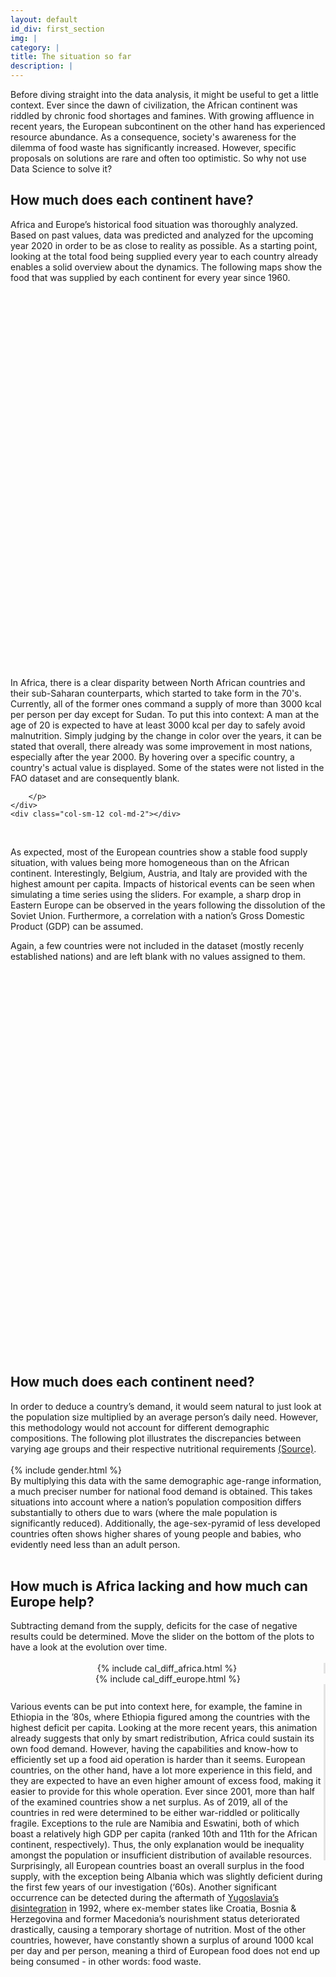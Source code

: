 ```yaml
---
layout: default
id_div: first_section
img: |
category: |
title: The situation so far
description: |
---
```


<div class="row">
    <div class="col-sm-12 col-md-2"></div>
    <div class="col-sm-12 col-md-8">
        Before diving straight into the data analysis, it might be useful to get a little context. Ever since the dawn of civilization, the African continent was riddled by chronic food shortages and famines. With growing affluence in recent years, the European subcontinent on the other hand has experienced resource abundance. As a consequence, society's awareness for the dilemma of food waste has significantly increased. However, specific proposals on solutions are rare and often too optimistic. So why not use Data Science to solve it? 
        <h2>How much does each continent have?</h2>
        Africa and Europe’s historical food situation was thoroughly analyzed. Based on past values, data was predicted and analyzed for the upcoming year 2020 in order to be as close to reality as possible. As a starting point, looking at the total food being supplied every year to each country already enables a solid overview about the dynamics. The following maps show the food that was supplied by each continent for every year since 1960. 
        <!--I think needs some more text; map text balance a bit off-->
    </div>
    <div class="col-sm-12 col-md-2"></div>
</div>

<br>

<div class="row">
    <div class="col-sm-12 col-md-2"></div>
    <div class="col-sm-12 col-md-5">
        <div id="map_africa_supply" style="width: 100%; height: 600px;"></div>
    </div>
    <div class ="col-sm-12 col-md-3" >
        <p>
            In Africa, there is a clear disparity between North African countries and their sub-Saharan counterparts, which started to take form in the 70's. Currently, all of the former ones command a supply of more than 3000 kcal per person per day except for Sudan. To put this into context: A man at the age of 20 is expected to have at least 3000 kcal per day to safely avoid malnutrition. Simply judging by the change in color over the years, it can be stated that overall, there already was some improvement in most nations, especially after the year 2000. By hovering over a specific country, a country's actual value is displayed. Some of the states were not listed in the FAO dataset and are consequently blank. 

        </p>
    </div>
    <div class="col-sm-12 col-md-2"></div>
</div>

<br>

<div class="row">
    <div class="col-sm-12 col-md-2"></div>
    <div class="col-sm-12 col-md-3">
        <p>
            As expected, most of the European countries show a stable food supply situation, with values being more homogeneous than on the African continent. Interestingly, Belgium, Austria, and Italy are provided with the highest amount per capita. Impacts of historical events can be seen when simulating a time series using the sliders. For example, a sharp drop in Eastern Europe can be observed in the years following the dissolution of the Soviet Union. Furthermore, a correlation with a nation’s Gross Domestic Product (GDP) can be assumed. 
        </p>
        <p>
            Again, a few countries were not included in the dataset (mostly recenly established nations) and are left blank with no values assigned to them.
        </p>
    </div>
    <div class ="col-sm-12 col-md-5">
        <div id="map_europe_supply" style="width: 100%; height: 600px"></div>
    </div>
    <div class="col-sm-12 col-md-2"></div>
</div>

<br>

<div class="row">
    <div class="col-sm-12 col-md-2"></div>
    <div class="col-sm-12 col-md-8">
        <h2>How much does each continent need?</h2>
            In order to deduce a country’s demand, it would seem natural to just look at the population size multiplied by an average person’s daily need. However, this methodology would not account for different demographic compositions. The following plot illustrates the discrepancies between varying age groups and their respective nutritional requirements 
        <a href="https://health.gov/dietaryguidelines/2015/guidelines/appendix-2/" target="_blank">(Source)</a>.
    </div>
    <div class="col-sm-12 col-md-2"></div>
</div>

<br>

<div class="row">
    <div class="col-sm-12 col-md-2"></div>
    <div class="col-sm-12 col-md-5">
        {% include gender.html %}
    </div>
    <div class="col-sm-12 col-md-3">
            By multiplying this data with the same demographic age-range information, a much preciser number for national food demand is obtained. This takes situations into account where a nation’s population composition differs substantially to others due to wars (where the male population is significantly reduced). Additionally, the age-sex-pyramid of less developed countries often shows higher shares of young people and babies, who evidently need less than an adult person.
    </div>
    <div class="col-sm-12 col-md-2"></div>
</div>

<br>

<div class="row">
    <div class="col-sm-12 col-md-2"></div>
    <div class="col-sm-12 col-md-8">
        <h2>How much is Africa lacking and how much can Europe help?</h2>
        Subtracting demand from the supply, deficits for the case of negative results could be determined. Move the slider on the bottom of the plots to have a look at the evolution over time.
    </div>
    <div class="col-sm-12 col-md-2"></div>
</div>

<br>

<div class="row" style="text-align:center">
    <div class="col-sm-12 col-md-2"></div>
    <div class="col-sm-12 col-md-4" style="border-right: solid;border-right-color: #e3e3e3;">
        <div>
            {% include cal_diff_africa.html %}
        </div>
    </div>
    <div class="col-sm-12 col-md-4">
        <div>
            {% include cal_diff_europe.html %}
        </div>
    </div>
    <div class="col-sm-12 col-md-2"></div>
</div>

<div class="row">
    <div class="col-sm-12 col-md-2"></div>
    <div class="col-sm-12 col-md-4" style="border-right: solid;border-right-color: #e3e3e3; height:20pt"></div>
    <div class="col-sm-12 col-md-4"></div>
    <div class="col-sm-12 col-md-2"></div>
</div>

<div class="row">
    <div class="col-sm-12 col-md-2"></div>
    <div class="col-sm-12 col-md-4" style="border-right: solid;border-right-color: #e3e3e3;">
        Various events can be put into context here, for example, the famine in Ethiopia in the ’80s, where Ethiopia figured among the countries with the highest deficit per capita. Looking at the more recent years, this animation already suggests that only by smart redistribution, Africa could sustain its own food demand. However, having the capabilities and know-how to efficiently set up a food aid operation is harder than it seems. European countries, on the other hand, have a lot more experience in this field, and they are expected to have an even higher amount of excess food, making it easier to provide for this whole operation. Ever since 2001, more than half of the examined countries show a net surplus. As of 2019, all of the countries in red were determined to be either war-riddled or politically fragile. Exceptions to the rule are Namibia and Eswatini, both of which boast a relatively high GDP per capita (ranked 10th and 11th for the African continent, respectively). Thus, the only explanation would be inequality amongst the population or insufficient distribution of available resources.
    </div>
    <div class="col-sm-12 col-md-4">
        Surprisingly, all European countries boast an overall surplus in the food supply, with the exception being Albania which was slightly deficient during the first few years of our investigation (‘60s). Another significant occurrence can be detected during the aftermath of <a href="https://en.wikipedia.org/wiki/Breakup_of_Yugoslavia" target="_blank">Yugoslavia’s disintegration</a>
        in 1992, where ex-member states like Croatia, Bosnia & Herzegovina and former Macedonia’s nourishment status deteriorated drastically, causing a temporary shortage of nutrition. Most of the other countries, however, have constantly shown a surplus of around 1000 kcal per day and per person, meaning a third of European food does not end up being consumed - in other words: food waste.
    </div>
    <div class="col-sm-12 col-md-2"></div>
</div>

<br>

<script>

var africa_ticks_supply = {};
$.ajax({
    url: "json/africa_supply/africa_supply_ticks.json",
    async: false,
    dataType: 'json',
    success: function(data) {
        africa_ticks_supply = data;
    }
});

var europe_ticks_supply = {};
$.ajax({
    url: "json/europe_supply/europe_supply_ticks.json",
    async: false,
    dataType: 'json',
    success: function(data) {
        europe_ticks_supply = data;
    }
});

layergroupHolder = {};
mapHolder = {}

// colors1 = ["#f1eef6","#d0d1e6", "#a6bddb", "#74a9cf", "#2b8cbe", "#045a8d"]
colors1 = ["#d0d1e6", "#a6bddb", "#74a9cf", "#3690c0", "#0570b0", "#034e7b"]
load_map(africa_ticks_supply, "json/africa_supply/africa_supply_", colors1, 'map_africa_supply', [0.318462, 22.56871], 'African Food Supply', 'kcal / person / day', 3, 1, layergroupHolder, mapHolder);

// colors2 = ["#fff7fb","#ece7f2", "#d0d1e6", "#a6bddb", "#74a9cf", "#3690c0", "#0570b0", "#045a8d", "#023858"]
colors2 = ["#d0d1e6", "#a6bddb", "#74a9cf", "#3690c0", "#0570b0", "#034e7b"]
load_map(europe_ticks_supply, "json/europe_supply/europe_supply_", colors2, 'map_europe_supply', [52.5260, 25.2551], 'European Food Supply', 'kcal / person / day', 3, 2, layergroupHolder, mapHolder);

</script>
